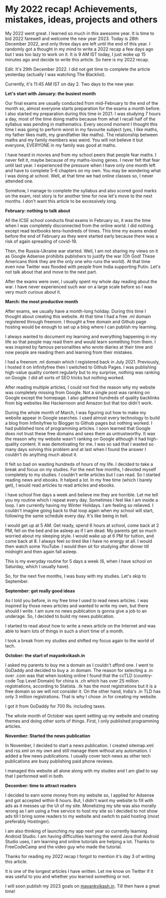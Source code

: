 # My 2022 recap! Achievements, mistakes, ideas, projects and others

My 2022 went great. I learned so much in this awesome year. It is time to bid 2022 farewell and welcome the new year 2023. Today is 28th December 2022, and only three days are left until the end of this year. I randomly got a thought in my mind to write a 2022 recap a few days ago but I was too lazy to work on it. It is 9 AM IST today, I just woke up 15 minutes ago and decide to write this article. So here is my 2022 recap.

Edit: It's 29th December 2022. I did not get time to complete the article yesterday (actually I was watching The Blacklist).

Currently, it's 11:45 AM IST on day 2. Two days to the new year.

**Let's start with January: the busiest month**

Our final exams are usually conducted from mid-February to the end of the month so, almost everyone starts preparation for the exams a month before. I also started my preparation during this time in 2021. I was studying 7 hours a day, most of the time doing maths because from what I recall half of the syllabus was pending in mathematics. Every second moment I thought this time I was going to perform worst in my favourite subject (yes, I like maths, my father likes math, my grandfather like maths). The relationship between maths and my family members was weird. You will not believe it but everyone, EVERYONE in my family was good at maths.

I have heard in movies and from my school peers that people fear maths. I never felt it, maybe because of my maths-loving genes. I never felt that fear until last year. I experienced the pressure when I have only one month left and have to complete 5-6 chapters on my own. You may be wondering what I was doing at school. Well, at that time we had online classes so, I never attended one.

Somehow, I manage to complete the syllabus and also scored good marks on the exam, rest story is for another time for now let's move to the next months. I don't want this article to be excessively long.

**February: nothing to talk about**

All the ICSE school conducts final exams in February so, it was the time when I was completely disconnected from the online world. I did nothing except read textbooks tens-hundreds of times. This time my exams ended before the end of February as they were started early because there was a risk of again spreading of covid-19.

Then, the Russia-Ukraine war started. Well, I am not sharing my views on it as Google Adsense prohibits publishers to justify the war (Oh God! These Americans think they are the only one who runs the world). At that time even now Twitter was flooded with people from India supporting Putin. Let's not talk about that and move to the next part.

After the exams were over, I usually spent my whole day reading about the war. I have never experienced such war on a large scale before so I was very much curious about it.

**March: the most productive month**

After exams, we usually have a month-long holiday. During this time I thought about creating this website. At that time I had a free .ml domain registered through freenom. I thought a free domain and Github page hosting would be enough to set up a blog where I can publish my learning.

I always wanted to document my learning and everything happening in my life so that people may read them and would learn something from them. I was inspired by famous personalities who wrote diaries at their time and now people are reading them and learning from their mistakes.

I had a freenom .ml domain which I registered back in July 2021. Previously, I hosted it on Infinityfree then I switched to Github Pages. I was publishing high-value quality content regularly but to my surprise, nothing was ranking on Google. I did all sorts of SEO tricks but nothing worked.

After reading multiple articles, I could not find the reason why my website was completely missing from Google. Not a single post was ranking on Google except the homepage. I also gathered hundreds of quality backlinks from big websites like Hackernoon and Amazon but that too didn't work.

During the whole month of March, I was figuring out how to make my website appear in Google searches. I used almost every technology to build a blog from Infinityfree to Blogger to Github pages but nothing worked. I had published tons of programming articles. I soon learned that Google does not trust these free domains and sees them as untrustworthy. It was the reason why my website wasn't ranking on Google although it had high-quality content. It was demotivating for me. I was so sad that I wasted so many days solving this problem and at last when I found the answer I couldn't do anything much about it.

It felt so bad on wasting hundreds of hours of my life. I decided to take a break and focus on my studies. For the next few months, I devoted myself completely to my studies. I couldn't write articles but I can read. So I started reading news and ebooks. It helped a lot. In my free time (which I barely get), I would read articles to read articles and ebooks.

I have school five days a week and believe me they are horrible. Let me tell you my routine which I repeat every day. Sometimes I feel like I am inside a loop. I am currently having my Winter Holidays. I am feeling so relieved. I couldn't imagine going back to that loop again when my school will start, following the same schedule every day. It's like being in hell.

I would get up at 5 AM. Get ready, spend 6 hours at school, come back at 2 PM, fell on the bed and be asleep as if I am dead. My parents get so much worried about my sleeping style. I would wake up at 6 PM for tuition, and come back at 8. I always feel so tired like I have no energy at all. I would then watch some YouTube. I would then sit for studying after dinner till midnight and then again fall asleep.

This is my everyday routine for 5 days a week (6, when I have school on Saturday, which I usually have).

So, for the next five months, I was busy with my studies. Let's skip to September.

**September: got really good ideas**

As I told you before, in my free time I used to read news articles. I was inspired by those news articles and wanted to write my own, but there should I write. I am sure no news publication is gonna give a job to an underage. So, I decided to build my news publication.

I started to read about how to write a news article on the Internet and was able to learn lots of things in such a short time of a month.

I took a break from my studies and shifted my focus again to the world of tech.

**October: the start of mayankvikash.in**

I asked my parents to buy me a domain as I couldn't afford one. I went to GoDaddy and decided to buy a .in domain. The reason for selecting a .in over .com was that when looking online I found that the ccTLD (country-code Top Level Domain) for china is .ch which has over 25 million registrations, according to Statista. .tk has the most registrations but it is a free domain so we will not consider it. On the other hand, India's .in TLD has only 3 million registrations. That is why I chose .in for creating my website.

I got it from GoDaddy for 700 Rs. including taxes.

The whole month of October was spent setting up my website and creating themes and doing other sorts of things. First, I only published programming articles.

**November: Started the news publication**

In November, I decided to start a news publication. I created sitemap.xml and rss.xml on my own and still manage them without any automation. I added a few news publications. I usually cover tech news as other tech publications are busy publishing paid phone reviews.

I managed this website all alone along with my studies and I am glad to say that I performed well in both.

**December: time to attract readers**

I decided to earn some money from my website so, I applied for Adsense and got accepted within 6 hours. But, I didn't want my website to fill with ads as it messes up the UI of my site. Monetizing my site was also morally wrong as I am using a free service to host my site so I decided to not show ads till I bring some readers to my website and switch to paid hosting (most preferably Hostinger).

I am also thinking of launching my app next year so currently learning Android Studio. I am having difficulties learning the weird Java that Android Studio uses, I am learning and online tutorials are helping a lot. Thanks to FreeCodeCamp and the video guy who made the tutorial.

Thanks for reading my 2022 recap I forgot to mention it's day 3 of writing this article.

It is one of the longest articles I have written. Let me know on Twitter if it was useful to you and whether you learned something or not.

I will soon publish my 2023 goals on [mayankvikash.in](https://mayankvikash.in/). Till then have a great time!